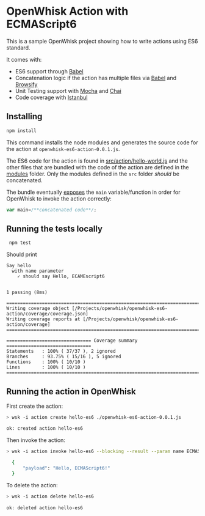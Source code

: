 OpenWhisk Action with ECMAScript6
==================================

This is a sample OpenWhisk project showing how to write actions using ES6 standard.
 
It comes with:
 - ES6 support through [Babel](https://babeljs.io)
 - Concatenation logic if the action has multiple files via [Babel](https://babeljs.io) and [Browsify](https://github.com/substack/node-browserify)
 - Unit Testing support with [Mocha](https://mochajs.org/) and [Chai](http://chaijs.com/)
 - Code coverage with [Istanbul](http://gotwarlost.github.io/istanbul/)
 
## Installing

 ```bash
 npm install
 ```
 
 This command installs the node modules and generates the source code for the action at `openwhisk-es6-action-0.0.1.js`.
 
 The ES6 code for the action is found in [src/action/hello-world.js](src/action/hello-world.js) and the other files that are bundled with the code of the action are defined in the [modules](src/modules) folder.
  Only the modules defined in the `src` folder *should* be concatenated. 
  
  The bundle eventually [exposes](package.json#12) the `main` variable/function in order for OpenWhisk to invoke the action correctly:
  ```javascript
  var main=/**concatenated code**/;
  ```
  
 
## Running the tests locally
 
 ```bash
  npm test
  ```
  
  Should print 
  
  ```text
  Say hello
    with name parameter
      ✓ should say Hello, ECAMEscript6


  1 passing (8ms)

================================================================================
Writing coverage object [/Projects/openwhisk/openwhisk-es6-action/coverage/coverage.json]
Writing coverage reports at [/Projects/openwhisk/openwhisk-es6-action/coverage]
================================================================================

=============================== Coverage summary ===============================
Statements   : 100% ( 37/37 ), 2 ignored
Branches     : 93.75% ( 15/16 ), 5 ignored
Functions    : 100% ( 10/10 )
Lines        : 100% ( 10/10 )
================================================================================
  ```
  
  
## Running the action in OpenWhisk

First create the action:

 ```bash
 > wsk -i action create hello-es6 ./openwhisk-es6-action-0.0.1.js

 ok: created action hello-es6
 ```

Then invoke the action:

```bash
> wsk -i action invoke hello-es6 --blocking --result --param name ECMAScript6

  {
      "payload": "Hello, ECMAScript6!"
  }
```

 To delete the action:
  
  ```bash
  > wsk -i action delete hello-es6
   
 ok: deleted action hello-es6
  ```
  
